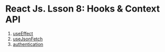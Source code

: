 React Js. Lsson 8:
Hooks & Context API
===

1. [useEffect](./src/components/Use-effect/)
2. [useJsonFetch](./src/components/Use-json-fetch/)
3. [authentication](./src/components/Authentication/)